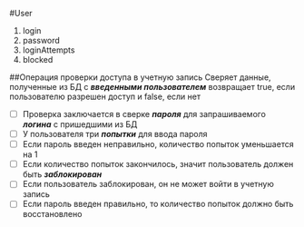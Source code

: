 #User
1. login
1. password
1. loginAttempts
1. blocked

##Операция проверки доступа в учетную запись
Сверяет данные, полученные из БД с __*введенными пользователем*__
возвращает true, если пользователю разрешен доступ и false, если нет

- [ ] Проверка заключается в сверке __*пароля*__ для запрашиваемого __*логина*__ с пришедшими из БД
- [ ] У пользователя три __*попытки*__ для ввода пароля
- [ ] Если пароль введен неправильно, количество попыток уменьшается на 1
- [ ] Если количество попыток закончилось, значит пользователь должен быть __*заблокирован*__
- [ ] Если пользователь заблокирован, он не может войти в учетную запись
- [ ] Если пароль введен правильно, то количество попыток должно быть восстановлено